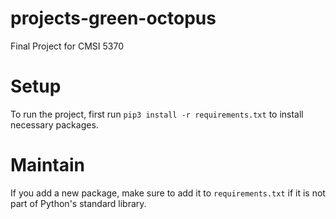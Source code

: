 # projects-green-octopus

Final Project for CMSI 5370

# Setup

To run the project, first run `pip3 install -r requirements.txt` to install necessary packages.

# Maintain

If you add a new package, make sure to add it to `requirements.txt` if it is not part of Python's standard library.
